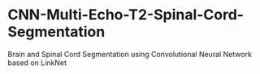 # CNN-Multi-Echo-T2-Spinal-Cord-Segmentation
Brain and Spinal Cord Segmentation using Convolutional Neural Network based on LinkNet
